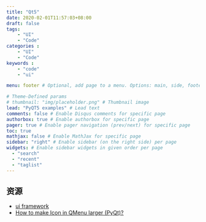 ```yaml
---
title: "Qt5"
date: 2020-02-01T11:57:03+08:00
draft: false
tags: 
    - "UI"
    - "Code"
categories :                             
    - "UI"
    - "Code"
keywords :                                 
    - "code"
    - "ui"

menu: footer # Optional, add page to a menu. Options: main, side, footer

# Theme-Defined params
# thumbnail: "img/placeholder.png" # Thumbnail image
lead: "PyQT5 examples" # Lead text
comments: false # Enable Disqus comments for specific page
authorbox: true # Enable authorbox for specific page
pager: true # Enable pager navigation (prev/next) for specific page
toc: true 
mathjax: false # Enable MathJax for specific page
sidebar: "right" # Enable sidebar (on the right side) per page
widgets: # Enable sidebar widgets in given order per page
  - "search"
  - "recent"
  - "taglist"
---
```


## 资源

+ [ui framework](https://github.com/YYC572652645/QCoolPage) 
+ [How to make Icon in QMenu larger (PyQt)?](https://stackoverflow.com/questions/39396707/how-to-make-icon-in-qmenu-larger-pyqt)
